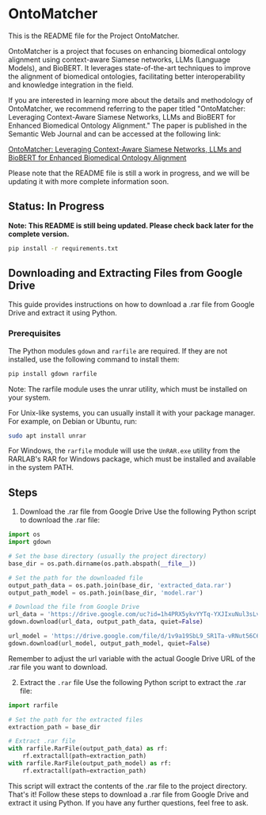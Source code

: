 # OntoMatcher
This is the README file for the Project OntoMatcher.

OntoMatcher is a project that focuses on enhancing biomedical ontology alignment using context-aware Siamese networks, LLMs (Language Models), and BioBERT. It leverages state-of-the-art techniques to improve the alignment of biomedical ontologies, facilitating better interoperability and knowledge integration in the field.

If you are interested in learning more about the details and methodology of OntoMatcher, we recommend referring to the paper titled "OntoMatcher: Leveraging Context-Aware Siamese Networks, LLMs and BioBERT for Enhanced Biomedical Ontology Alignment." The paper is published in the Semantic Web Journal and can be accessed at the following link:

[OntoMatcher: Leveraging Context-Aware Siamese Networks, LLMs and BioBERT for Enhanced Biomedical Ontology Alignment](https://www.semantic-web-journal.net/content/ontomatcher-leveraging-context-aware-siamese-networks-llms-and-biobert-enhanced-biomedical)

Please note that the README file is still a work in progress, and we will be updating it with more complete information soon.
## Status: In Progress

**Note: This README is still being updated. Please check back later for the complete version.**
```bash
pip install -r requirements.txt
```

## Downloading and Extracting Files from Google Drive

This guide provides instructions on how to download a .rar file from Google Drive and extract it using Python.

### Prerequisites

The Python modules `gdown` and `rarfile` are required. If they are not installed, use the following command to install them:

```bash
pip install gdown rarfile
```

Note: The rarfile module uses the unrar utility, which must be installed on your system.

For Unix-like systems, you can usually install it with your package manager. For example, on Debian or Ubuntu, run:
```bash
sudo apt install unrar
```

For Windows, the `rarfile` module will use the `UnRAR.exe` utility from the RARLAB's RAR for Windows package, which must be installed and available in the system PATH.

## Steps
1. Download the .rar file from Google Drive
Use the following Python script to download the .rar file:

```python
import os
import gdown

# Set the base directory (usually the project directory)
base_dir = os.path.dirname(os.path.abspath(__file__))

# Set the path for the downloaded file
output_path_data = os.path.join(base_dir, 'extracted_data.rar')
output_path_model = os.path.join(base_dir, 'model.rar')

# Download the file from Google Drive
url_data = 'https://drive.google.com/uc?id=1h4PRX5ykvYYTq-YXJIxuNul3sLvYPlU8'
gdown.download(url_data, output_path_data, quiet=False)

url_model = 'https://drive.google.com/file/d/1v9a19SbL9_SR1Ta-vRNut56C613RKumH'
gdown.download(url_model, output_path_model, quiet=False)
```
Remember to adjust the url variable with the actual Google Drive URL of the .rar file you want to download.

2. Extract the `.rar` file
Use the following Python script to extract the .rar file:
```python
import rarfile

# Set the path for the extracted files
extraction_path = base_dir

# Extract .rar file
with rarfile.RarFile(output_path_data) as rf:
    rf.extractall(path=extraction_path)
with rarfile.RarFile(output_path_model) as rf:
    rf.extractall(path=extraction_path)
```
This script will extract the contents of the .rar file to the project directory.
That's it! Follow these steps to download a .rar file from Google Drive and extract it using Python.
If you have any further questions, feel free to ask.

